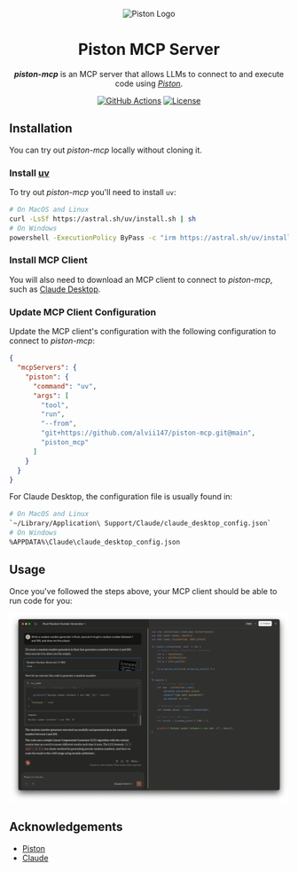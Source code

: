 <p align="center">
    <img alt="Piston Logo" src="https://github.com/engineer-man/piston/blob/master/var/docs/images/piston.svg" width=125 />
</p>

<h1 align="center">
    Piston MCP Server
</h1>

<p align="center">
    <strong><i>piston-mcp</i></strong> is an MCP server that allows LLMs to connect to and execute code using <a href="https://github.com/engineer-man/piston"><i>Piston</i></a>.
</p>

<div align="center">

[![GitHub Actions](https://img.shields.io/github/actions/workflow/status/alvii147/piston-mcp/actions.yml?branch=main&label=GitHub%20Actions&logo=github)](https://github.com/alvii147/piston-mcp/actions) [![License](https://img.shields.io/github/license/alvii147/piston-mcp)](https://github.com/alvii147/piston-mcp/blob/main/LICENSE)

</div>

## Installation

You can try out *piston-mcp* locally without cloning it.

### Install [uv](https://github.com/astral-sh/uv)

To try out *piston-mcp* you'll need to install `uv`:

```bash
# On MacOS and Linux
curl -LsSf https://astral.sh/uv/install.sh | sh
# On Windows
powershell -ExecutionPolicy ByPass -c "irm https://astral.sh/uv/install.ps1 | iex"
```

### Install MCP Client

You will also need to download an MCP client to connect to *piston-mcp*, such as [Claude Desktop](https://claude.ai/download).

### Update MCP Client Configuration

Update the MCP client's configuration with the following configuration to connect to *piston-mcp*:

```json
{
  "mcpServers": {
    "piston": {
      "command": "uv",
      "args": [
        "tool",
        "run",
        "--from",
        "git+https://github.com/alvii147/piston-mcp.git@main",
        "piston_mcp"
      ]
    }
  }
}
```

For Claude Desktop, the configuration file is usually found in:

```bash
# On MacOS and Linux
`~/Library/Application\ Support/Claude/claude_desktop_config.json`
# On Windows
%APPDATA%\Claude\claude_desktop_config.json
```

## Usage

Once you've followed the steps above, your MCP client should be able to run code for you:

![Claude Demo](docs/img/ClaudeDemo.png)

## Acknowledgements

* [Piston](https://github.com/engineer-man/piston)
* [Claude](https://claude.ai/)
